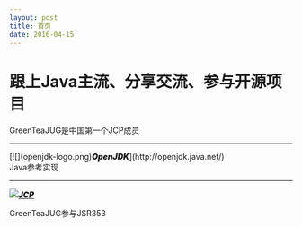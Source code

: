 ```yaml
---
layout: post
title: 首页
date: 2016-04-15
---
```


<div class="container">

# **跟上Java主流、分享交流、参与开源项目**

<div class="banner">

GreenTeaJUG是中国第一个JCP成员

* * *

</div>
<div class="grid">[![](openjdk-logo.png)<span style="font-size: 1em; font-style: italic; font-weight: 900; color: #1a1a1a;">OpenJDK</span>](http://openjdk.java.net/)</div>
<div class="grid">Java参考实现

</div>
<div class="grid">

* * *

[![](jcp-logo.png)<span style="font-size: 1em; font-style: italic; font-weight: 900; color: #1a1a1a;">JCP</span>](https://jcp.org/en/jsr/detail?id=353)

</div>
<div class="grid">GreenTeaJUG参与JSR353</div>
</div>
